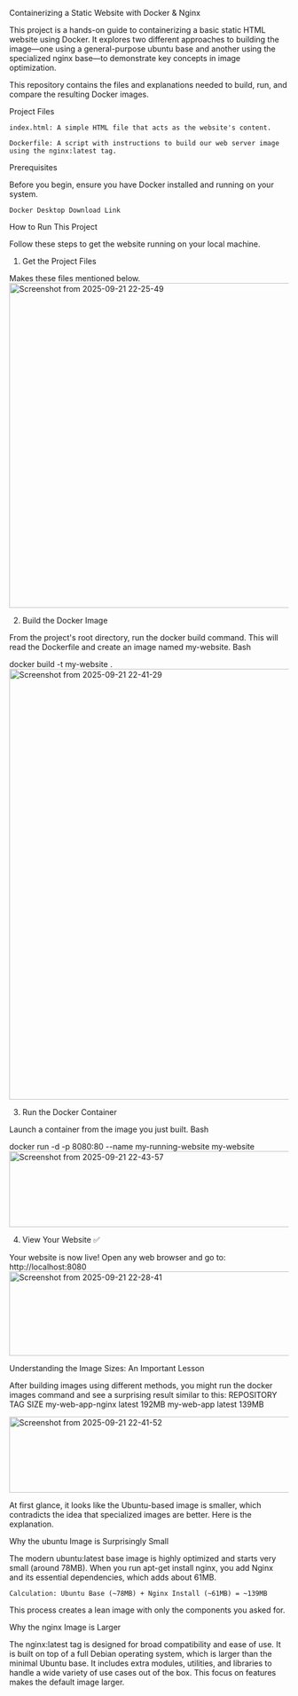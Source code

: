 Containerizing a Static Website with Docker & Nginx

This project is a hands-on guide to containerizing a basic static HTML website using Docker. It explores two different approaches to building the image—one using a general-purpose ubuntu base and another using the specialized nginx base—to demonstrate key concepts in image optimization.

This repository contains the files and explanations needed to build, run, and compare the resulting Docker images.

Project Files

    index.html: A simple HTML file that acts as the website's content.

    Dockerfile: A script with instructions to build our web server image using the nginx:latest tag.

Prerequisites

Before you begin, ensure you have Docker installed and running on your system.

    Docker Desktop Download Link

How to Run This Project

Follow these steps to get the website running on your local machine.

1. Get the Project Files

Makes these files mentioned below.
<img width="1850" height="586" alt="Screenshot from 2025-09-21 22-25-49" src="https://github.com/user-attachments/assets/031c4283-6386-4b2b-b623-e53e1d1d2285" />


2. Build the Docker Image

From the project's root directory, run the docker build command. This will read the Dockerfile and create an image named my-website.
Bash

docker build -t my-website .
<img width="1856" height="777" alt="Screenshot from 2025-09-21 22-41-29" src="https://github.com/user-attachments/assets/270e4db4-43fa-4867-b2bb-c1afb2b79ac5" />


3. Run the Docker Container

Launch a container from the image you just built.
Bash

docker run -d -p 8080:80 --name my-running-website my-website
<img width="1086" height="137" alt="Screenshot from 2025-09-21 22-43-57" src="https://github.com/user-attachments/assets/cab0edf9-7d5d-4c1f-8456-2f4c1f2706fc" />


4. View Your Website ✅

Your website is now live! Open any web browser and go to: http://localhost:8080
<img width="1092" height="152" alt="Screenshot from 2025-09-21 22-28-41" src="https://github.com/user-attachments/assets/f3d453ef-bcf7-4dd6-bb13-8467ff65092b" />


Understanding the Image Sizes: An Important Lesson

After building images using different methods, you might run the docker images command and see a surprising result similar to this:
REPOSITORY	TAG	SIZE
my-web-app-nginx	latest	192MB
my-web-app	latest	139MB

<img width="1086" height="137" alt="Screenshot from 2025-09-21 22-41-52" src="https://github.com/user-attachments/assets/1a4c0ed7-e965-4f3b-9b6a-62fc2aa3201a" />

At first glance, it looks like the Ubuntu-based image is smaller, which contradicts the idea that specialized images are better. Here is the explanation.

Why the ubuntu Image is Surprisingly Small

The modern ubuntu:latest base image is highly optimized and starts very small (around 78MB). When you run apt-get install nginx, you add Nginx and its essential dependencies, which adds about 61MB.

    Calculation: Ubuntu Base (~78MB) + Nginx Install (~61MB) = ~139MB

This process creates a lean image with only the components you asked for.

Why the nginx Image is Larger

The nginx:latest tag is designed for broad compatibility and ease of use. It is built on top of a full Debian operating system, which is larger than the minimal Ubuntu base. It includes extra modules, utilities, and libraries to handle a wide variety of use cases out of the box. This focus on features makes the default image larger.


